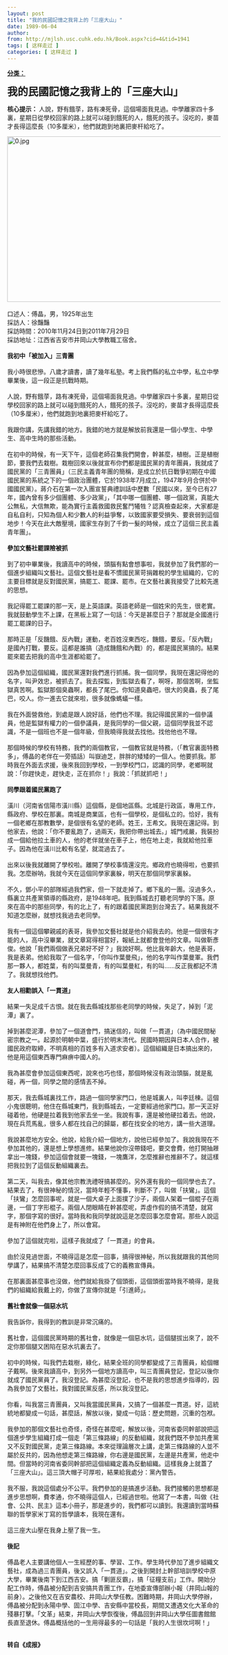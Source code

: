 ```yaml
---
layout: post
title: "我的民國記憶之我背上的「三座大山」"
date: 1989-06-04
author: 
from: http://mjlsh.usc.cuhk.edu.hk/Book.aspx?cid=4&tid=1941
tags: [ 这样走过 ]
categories: [ 这样走过 ]
---
```


<div style="margin: 15px 10px 10px 0px;">
 <div>
  <span id="ctl00_ContentPlaceHolder1_chapter1_SubjectLabel" style="font-weight:bold;text-decoration:underline;">
   分类：
  </span>
 </div>
 <p>
  <strong>
   <font size="5">
    我的民國記憶之我背上的「三座大山」
   </font>
  </strong>
 </p>
 <p>
  <strong>
   核心提示：
  </strong>
  人說，野有餓莩，路有凍死骨，這個場面我見過。中學離家四十多裏，星期日從學校回家的路上就可以碰到餓死的人，餓死的孩子。沒吃的，麥苗才長得這麼長（10多厘米），他們就跑到地裏把麥杆給吃了。
 </p>
 <p>
  <img align="top" alt="0.jpg" border="0" height="383" src="http://mjlsh.usc.cuhk.edu.hk/medias/contents/1941/0.jpg" width="498"/>
  <br/>
  <br/>
  口述人：傅晶，男，1925年出生
  <br/>
  採訪人：徐豔豔
  <br/>
  採訪時間：2010年11月24日到2011年7月29日
  <br/>
  採訪地址：江西省吉安市井岡山大學教職工宿舍。
  <br/>
  <br/>
  <strong>
   我初中「被加入」三青團
   <br/>
  </strong>
  <br/>
  我小時很悲慘。八歲才讀書，讀了幾年私塾。考上我們縣的私立中學，私立中學畢業後，這一段正是抗戰時期。
  <br/>
  <br/>
  人說，野有餓莩，路有凍死骨，這個場面我見過。中學離家四十多裏，星期日從學校回家的路上就可以碰到餓死的人，餓死的孩子。沒吃的，麥苗才長得這麼長（10多厘米），他們就跑到地裏把麥杆給吃了。
  <br/>
  <br/>
  我跟你講，先講我錯的地方。我錯的地方就是解放前我還是一個小學生、中學生、高中生時的那些活動。
  <br/>
  <br/>
  在初中的時候，有一天下午，這個老師召集我們開會，幹甚麼，植樹。正是植樹節，要我們去栽樹。栽樹回來以後就宣布你們都是國民黨的青年團員，我就成了國民黨的「三青團員」（三民主義青年團的簡稱，是成立於抗日戰爭初期在中國國民黨的系統之下的一個政治團體，它於1938年7月成立，1947年9月合併於中國國民黨）。蔣介石在第一次入團宣誓典禮訓話中歷數「民國以來，至今已有27年，國內曾有多少個團體、多少政黨」，「其中哪一個團體、哪一個政黨，真能大公無私，大信無欺，能為實行主義救國救民奮鬥犧牲？認真檢查起來，大家都是自私自利，只知為個人和少數人的利益爭奪，以致國家要受損失、要衰弱到這個地步！今天在此大敵壓境，國家生存到了千鈞一髮的時候，成立了這個三民主義青年團」。
  <br/>
  <br/>
  <strong>
   參加文藝社罷課險被抓
   <br/>
  </strong>
  <br/>
  到了初中畢業後，我讀高中的時候，頭腦有點會想事啦，我就參加了我們那的一個進步組織叫文藝社。這個文藝社是看不慣國民黨苛捐雜稅的學生組織的，它的主要目標就是反對國民黨，搞罷工、罷課、罷市。在文藝社裏我接受了比較先進的思想。
  <br/>
  <br/>
  我記得罷工罷課的那一天，是上英語課。英語老師是一個姓宋的先生，很老實。我就鼓動學生不上課，在黑板上寫了一句話：今天是甚麼日子？那就是全國進行罷工罷課的日子。
  <br/>
  <br/>
  那時正是「反饑餓、反內戰」運動，老百姓沒東西吃，饑餓，要反。「反內戰」是國內打戰，要反。這都是誰搞（造成饑餓和內戰）的，都是國民黨搞的。結果罷來罷去把我的高中生涯都給罷了。
  <br/>
  <br/>
  因為參加這個組織，國民黨還對我們進行抓捕。我一個同學，我現在還記得他的名字，叫尹效忠，被抓去了。我去探監，到監獄去看了，啊呀，那個苦啊，坐監獄真苦啊。監獄那個臭蟲啊，都長了尾巴。你知道臭蟲吧，很大的臭蟲，長了尾巴，咬人。你一進去它就來啦，很多就像螞蟻一樣。
  <br/>
  <br/>
  我在外面營救他，到處是跟人說好話，他們也不理。我記得國民黨的一個參議員，他是監獄有權力的一個參議員，是我同學的一個父親，這個同學我並不認識，不是一個班也不是一個年級，但我曉得我就去找他。找他他也不理。
  <br/>
  <br/>
  那個時候的學校有特務，我們的兩個教官，一個教官就是特務，（「教官裏面特務多」，傅晶的老伴在一旁插話）叫嶽迪芝，胖胖的矮矮的一個人。他要抓我。那時我在外面去求援，後來我回到學校，一到學校門口，認識的同學，老鄉啊就說：「你趕快走，趕快走，正在抓你！」我說：「抓就抓吧！」
  <br/>
  <br/>
  <strong>
   同學跟着國民黨跑了
   <br/>
  </strong>
  <br/>
  潢川（河南省信陽市潢川縣）這個縣，是個地區縣。北城是行政區，專用工作，縣政府、學校在那裏。南城是商業區，也有一個學校，是個私立的。恰好，我有一個老鄉在那教數學，是個很有名望的老師。姓王，王希文。我現在還記得。到他家去，他說：「你不要亂跑了，過兩天，我把你帶出城去。」城門戒嚴，我裝扮成一個給他拉土車的人，他的老伴就坐在車子上，他在地上走，我就給他拉車子。因為他在潢川比較有名望，就混過去了。
  <br/>
  <br/>
  出來以後我就離開了學校啦。離開了學校事情還沒完。鄉政府也曉得啦，也要抓我。怎麼辦呐，我就今天在這個同學家裏躲，明天在那個同學家裏躲。
  <br/>
  <br/>
  不久，鄧小平的部隊經過我們家，但一下就走掉了。鄉下亂的一團。沒過多久，縣裏立共產黨領導的縣政府，是1948年吧。我到縣城去打聽老同學的下落。原來在高中的那些同學，有的北上了，有的跟着國民黨跑到台灣去了。結果我就不知道怎麼辦，就想找我過去老同學。
  <br/>
  <br/>
  我有一個這個攀親戚的表哥，我參加文藝社就是他介紹我去的。他是一個很有才能的人，高中沒畢業，就文章寫得相當好，報紙上就都會登他的文章。叫做靳彥俊。他說「我們兩個做表兄弟好不好？」我說好啊。他比我年齡大，他是表哥，我是表弟。他給我取了一個名字，「你叫作葉曼飛」，他的名字叫作葉曼軍。我們那一夥人，都姓葉，有的叫葉曼青，有的叫葉曼紅，有的叫……反正我都記不清了。我就想找他們。
  <br/>
  <br/>
  <strong>
   友人相勸誤入「一貫道」
   <br/>
  </strong>
  <br/>
  結果一失足成千古恨。就在我去縣城找那些老同學的時候，失足了，掉到「泥潭」裏了。
  <br/>
  <br/>
  掉到甚麼泥潭，參加了一個道會門，搞迷信的，叫做「一貫道」（為中國民間秘密宗教之一。起源於明朝中葉，盛行於明末清代。民國時期因與日本人合作，被國民政府取締，不明真相的百姓多有入道求安者）。這個組織是日本搞出來的，他是用這個東西專門麻痹中國人的。
  <br/>
  <br/>
  我為甚麼會參加這個東西呢，說來也巧也怪，那個時候沒有政治頭腦，就是亂碰，再一個，同學之間的感情丟不掉。
  <br/>
  <br/>
  那天，我去縣城裏找工作，路過一個同學家門口，他是城裏人，叫李廷棟。這個小鬼很聰明，他住在縣城東門，我到縣城去，一定要經過他家門口。那一天正好碰着他，他硬是拉着我到他家去坐一坐。我說有事，還是被他硬拉着去。他說，現在兵荒馬亂，很多人都在找自己的歸屬，都在找安全的地方，講一些大道理。
  <br/>
  <br/>
  我說甚麼地方安全。他說，給我介紹一個地方，說他已經參加了。我說我現在不參加其他的，還是想上學想進修。結果他說你沒帶錢吧，要交會費，他打開抽屜拿出一塊錢，參加這個會就要一塊錢，一塊鷹洋，怎麼推辭也推辭不了。就這樣把我拉到了這個反動組織裏去。
  <br/>
  <br/>
  第二天，叫我去，像其他宗教洗禮呀搞甚麼的。另外還有我的一個同學也去了。結果去了，有很神秘的情況，當時年輕不懂事，判斷不了，叫做「扶鸞」。這個「扶鸞」怎麼回事呢，就是一個大桌子上面撲了沙子，兩個人架着一個棍子在兩邊，一個丁字形棍子。兩個人閉眼睛在幹甚麼呢，弄虛作假的搞不清楚，就寫字，那個字寫的很好。當時我和我同學就說這是怎麼回事怎麼會寫。那些人說這是有神附在他們身上了，所以會寫。
  <br/>
  <br/>
  參加了這個就完啦，這樣子我就成了「一貫道」的會員。
  <br/>
  <br/>
  由於沒見過世面，不曉得這是怎麼一回事，搞得很神秘，所以我就跟我的其他同學講了，結果搞不清楚怎麼回事反成了它的義務宣傳員。
  <br/>
  <br/>
  在那裏面甚麼事也沒做，他們就給我掛了個頭銜，這個頭銜當時我不曉得，是我們的組織給我戴上的，你做了宣傳你就是「引進師」。
  <br/>
  <br/>
  <strong>
   舊社會就像一個惡水坑
   <br/>
  </strong>
  <br/>
  我告訴你，我得到的教訓是非常沉痛的。
  <br/>
  <br/>
  舊社會，這個國民黨時期的舊社會，就像是一個惡水坑，這個腿拔出來了，說不定你那個腿又困陷在惡水坑裏去了。
  <br/>
  <br/>
  初中的時候，叫我們去栽樹，綠化，結果全班的同學都變成了三青團員，給個帽子戴啊。後來我讀高中，到另外一個地方讀高中，叫三青團員登記，登記以後你就成了國民黨員了。我沒登記。為甚麼沒登記，也不是我的思想進步指導的，因為我參加了文藝社，我對國民黨反感，所以我沒登記。
  <br/>
  <br/>
  你看，叫我當三青團員，又叫我當國民黨員，又搞了一個甚麼一貫道。好，這統統地都變成一句話，甚麼話，解放以後，變成一句話：歷史問題，沉重的包袱。
  <br/>
  <br/>
  我參加的那個文藝社也奇怪，奇怪在甚麼呢，解放以後，河南省委同幹部說把這個進步學生組織打成一個走「第三條路線」的反動組織，就我們既不參加共產黨又不反對國民黨，走第三條路線。本來從理論層次上講，走第三條路線的人並不屬於反共的，因為他想走第三條路線，你右邊是國民黨，左邊是共產黨，他走中間。但當時的河南省委同幹部把這個組織定義為反動組織。這樣我身上就蓋了「三座大山」。這三頂大帽子可厚啦，結果給我處分：黨內警告。
  <br/>
  <br/>
  我不服，我說這個處分不公平。我們參加的是搞進步活動。我們接觸的思想都是進步思想啊，費孝通，你不曉得這個人，已經過世啦。他寫了一本書，叫做《社會、公共、民主》這本小冊子，那是進步的，我們都可以讀到。我還讀到當時蘇聯的哲學家米丁寫的哲學讀本，我現在還有。
  <br/>
  <br/>
  這三座大山壓在我身上壓了我一生。
  <br/>
  <br/>
  <strong>
   後記
   <br/>
  </strong>
  <br/>
  傅晶老人主要講他個人一生經歷的事、學習、工作。學生時代參加了進步組織文藝社，成為過三青團員，後又誤入「一貫道」。之後到開封上幹部培訓學校中原大學，畢業後南下到江西吉安。搞「剿匪反霸」，搞「征糧支前」工作。開始分配工作時，傅晶被分配到吉安搞共青團工作，在地委宣傳部辦小報（井岡山報的前身）。之後他又在吉安農校、井岡山大學任教。困難時期，井岡山大學停辦，傅晶被分配到永陽中學、固江中學、吉安縣中當校長，期間又遭遇文化大革命的殘暴打擊。「文革」結束，井岡山大學恢復後，傅晶回到井岡山大學任圖書館館長直至退休。傅晶概括他的一生用得最多的一句話是「我的人生很坎坷啊！」
 </p>
 <p>
  <br/>
  <strong>
   转自《成报》
  </strong>
 </p>
</div>

